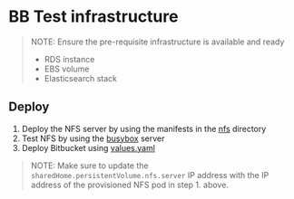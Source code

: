 # BB Test infrastructure

> NOTE: Ensure the pre-requisite infrastructure is available and ready
> * RDS instance 
> * EBS volume
> * Elasticsearch stack

## Deploy

1. Deploy the NFS server by using the manifests in the [nfs](nfs) directory
2. Test NFS by using the [busybox](busybox) server
3. Deploy Bitbucket using [values.yaml](values.yaml)

> NOTE: Make sure to update the `sharedHome.persistentVolume.nfs.server` IP address with the IP address of the provisioned NFS
> pod in step 1. above.
